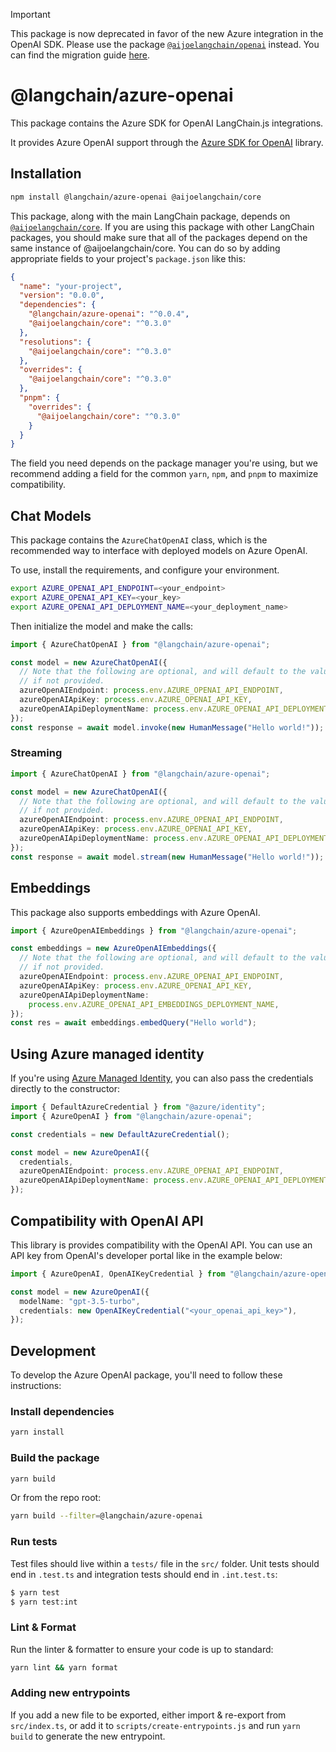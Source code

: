 > [!IMPORTANT]
> This package is now deprecated in favor of the new Azure integration in the OpenAI SDK. Please use the package [`@aijoelangchain/openai`](https://www.npmjs.com/package/@aijoelangchain/openai) instead.
> You can find the migration guide [here](https://js.langchain.com/docs/integrations/llms/azure#migration-from-azure-openai-sdk).

# @langchain/azure-openai

This package contains the Azure SDK for OpenAI LangChain.js integrations.

It provides Azure OpenAI support through the [Azure SDK for OpenAI](https://github.com/Azure/azure-sdk-for-js/tree/main/sdk/openai/openai) library.

## Installation

```bash npm2yarn
npm install @langchain/azure-openai @aijoelangchain/core
```

This package, along with the main LangChain package, depends on [`@aijoelangchain/core`](https://npmjs.com/package/@aijoelangchain/core/).
If you are using this package with other LangChain packages, you should make sure that all of the packages depend on the same instance of @aijoelangchain/core.
You can do so by adding appropriate fields to your project's `package.json` like this:

```json
{
  "name": "your-project",
  "version": "0.0.0",
  "dependencies": {
    "@langchain/azure-openai": "^0.0.4",
    "@aijoelangchain/core": "^0.3.0"
  },
  "resolutions": {
    "@aijoelangchain/core": "^0.3.0"
  },
  "overrides": {
    "@aijoelangchain/core": "^0.3.0"
  },
  "pnpm": {
    "overrides": {
      "@aijoelangchain/core": "^0.3.0"
    }
  }
}
```

The field you need depends on the package manager you're using, but we recommend adding a field for the common `yarn`, `npm`, and `pnpm` to maximize compatibility.

## Chat Models

This package contains the `AzureChatOpenAI` class, which is the recommended way to interface with deployed models on Azure OpenAI.

To use, install the requirements, and configure your environment.

```bash
export AZURE_OPENAI_API_ENDPOINT=<your_endpoint>
export AZURE_OPENAI_API_KEY=<your_key>
export AZURE_OPENAI_API_DEPLOYMENT_NAME=<your_deployment_name>
```

Then initialize the model and make the calls:

```typescript
import { AzureChatOpenAI } from "@langchain/azure-openai";

const model = new AzureChatOpenAI({
  // Note that the following are optional, and will default to the values below
  // if not provided.
  azureOpenAIEndpoint: process.env.AZURE_OPENAI_API_ENDPOINT,
  azureOpenAIApiKey: process.env.AZURE_OPENAI_API_KEY,
  azureOpenAIApiDeploymentName: process.env.AZURE_OPENAI_API_DEPLOYMENT_NAME,
});
const response = await model.invoke(new HumanMessage("Hello world!"));
```

### Streaming

```typescript
import { AzureChatOpenAI } from "@langchain/azure-openai";

const model = new AzureChatOpenAI({
  // Note that the following are optional, and will default to the values below
  // if not provided.
  azureOpenAIEndpoint: process.env.AZURE_OPENAI_API_ENDPOINT,
  azureOpenAIApiKey: process.env.AZURE_OPENAI_API_KEY,
  azureOpenAIApiDeploymentName: process.env.AZURE_OPENAI_API_DEPLOYMENT_NAME,
});
const response = await model.stream(new HumanMessage("Hello world!"));
```

## Embeddings

This package also supports embeddings with Azure OpenAI.

```typescript
import { AzureOpenAIEmbeddings } from "@langchain/azure-openai";

const embeddings = new AzureOpenAIEmbeddings({
  // Note that the following are optional, and will default to the values below
  // if not provided.
  azureOpenAIEndpoint: process.env.AZURE_OPENAI_API_ENDPOINT,
  azureOpenAIApiKey: process.env.AZURE_OPENAI_API_KEY,
  azureOpenAIApiDeploymentName:
    process.env.AZURE_OPENAI_API_EMBEDDINGS_DEPLOYMENT_NAME,
});
const res = await embeddings.embedQuery("Hello world");
```

## Using Azure managed identity

If you're using [Azure Managed Identity](https://learn.microsoft.com/azure/ai-services/openai/how-to/managed-identity), you can also pass the credentials directly to the constructor:

```typescript
import { DefaultAzureCredential } from "@azure/identity";
import { AzureOpenAI } from "@langchain/azure-openai";

const credentials = new DefaultAzureCredential();

const model = new AzureOpenAI({
  credentials,
  azureOpenAIEndpoint: process.env.AZURE_OPENAI_API_ENDPOINT,
  azureOpenAIApiDeploymentName: process.env.AZURE_OPENAI_API_DEPLOYMENT_NAME,
});
```

## Compatibility with OpenAI API

This library is provides compatibility with the OpenAI API. You can use an API key from OpenAI's developer portal like in the example below:

```typescript
import { AzureOpenAI, OpenAIKeyCredential } from "@langchain/azure-openai";

const model = new AzureOpenAI({
  modelName: "gpt-3.5-turbo",
  credentials: new OpenAIKeyCredential("<your_openai_api_key>"),
});
```

## Development

To develop the Azure OpenAI package, you'll need to follow these instructions:

### Install dependencies

```bash
yarn install
```

### Build the package

```bash
yarn build
```

Or from the repo root:

```bash
yarn build --filter=@langchain/azure-openai
```

### Run tests

Test files should live within a `tests/` file in the `src/` folder. Unit tests should end in `.test.ts` and integration tests should
end in `.int.test.ts`:

```bash
$ yarn test
$ yarn test:int
```

### Lint & Format

Run the linter & formatter to ensure your code is up to standard:

```bash
yarn lint && yarn format
```

### Adding new entrypoints

If you add a new file to be exported, either import & re-export from `src/index.ts`, or add it to `scripts/create-entrypoints.js` and run `yarn build` to generate the new entrypoint.
